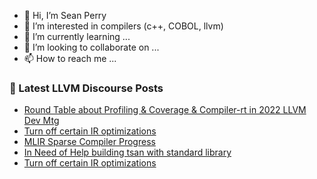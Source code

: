 - 👋 Hi, I’m Sean Perry
- 👀 I’m interested in compilers (c++, COBOL, llvm)
- 🌱 I’m currently learning ...
- 💞️ I’m looking to collaborate on ...
- 📫 How to reach me ...

<!---
s66perry/s66perry is a ✨ special ✨ repository because its `README.md` (this file) appears on your GitHub profile.
You can click the Preview link to take a look at your changes.
--->
### 📕 Latest LLVM Discourse Posts

<!-- DISCOURSE-LLVM:START -->
- [Round Table about Profiling &amp; Coverage &amp; Compiler-rt in 2022 LLVM Dev Mtg](https://discourse.llvm.org/t/round-table-about-profiling-coverage-compiler-rt-in-2022-llvm-dev-mtg/65225#post_11)
- [Turn off certain IR optimizations](https://discourse.llvm.org/t/turn-off-certain-ir-optimizations/66475#post_2)
- [MLIR Sparse Compiler Progress](https://discourse.llvm.org/t/mlir-sparse-compiler-progress/60479#post_9)
- [In Need of Help building tsan with standard library](https://discourse.llvm.org/t/in-need-of-help-building-tsan-with-standard-library/66479#post_1)
- [Turn off certain IR optimizations](https://discourse.llvm.org/t/turn-off-certain-ir-optimizations/66475#post_1)
<!-- DISCOURSE-LLVM:END -->
